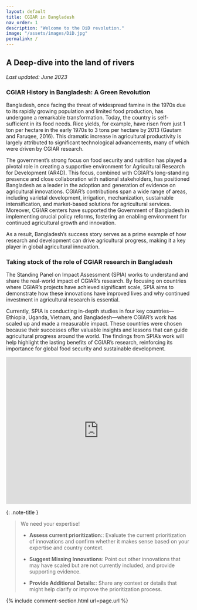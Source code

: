 ```yaml
---
layout: default
title: CGIAR in Bangladesh
nav_order: 1
description: "Welcome to the DiD revolution."
image: "/assets/images/DiD.jpg"
permalink: /
---
```



## A Deep-dive into the land of rivers

*Last updated: June 2023*

### CGIAR History in Bangladesh: A Green Revolution
Bangladesh, once facing the threat of widespread famine in the 1970s due to its rapidly growing population and limited food production, has undergone a remarkable transformation. Today, the country is self-sufficient in its food needs. Rice yields, for example, have risen from just 1 ton per hectare in the early 1970s to 3 tons per hectare by 2013 (Gautam and Faruqee, 2016). This dramatic increase in agricultural productivity is largely attributed to significant technological advancements, many of which were driven by CGIAR research.

The government’s strong focus on food security and nutrition has played a pivotal role in creating a supportive environment for Agricultural Research for Development (AR4D). This focus, combined with CGIAR's long-standing presence and close collaboration with national stakeholders, has positioned Bangladesh as a leader in the adoption and generation of evidence on agricultural innovations. CGIAR’s contributions span a wide range of areas, including varietal development, irrigation, mechanization, sustainable intensification, and market-based solutions for agricultural services. Moreover, CGIAR centers have supported the Government of Bangladesh in implementing crucial policy reforms, fostering an enabling environment for continued agricultural growth and innovation.

As a result, Bangladesh’s success story serves as a prime example of how research and development can drive agricultural progress, making it a key player in global agricultural innovation.


### Taking stock of the role of CGIAR research in Bangladesh

The Standing Panel on Impact Assessment (SPIA) works to understand and share the real-world impact of CGIAR’s research. By focusing on countries where CGIAR’s projects have achieved significant scale, SPIA aims to demonstrate how these innovations have improved lives and why continued investment in agricultural research is essential.

Currently, SPIA is conducting in-depth studies in four key countries—Ethiopia, Uganda, Vietnam, and Bangladesh—where CGIAR’s work has scaled up and made a measurable impact. These countries were chosen because their successes offer valuable insights and lessons that can guide agricultural progress around the world. The findings from SPIA’s work will help highlight the lasting benefits of CGIAR’s research, reinforcing its importance for global food security and sustainable development.


<iframe src="https://isabellarmonteiro.github.io/bd_dashboard/dashboard.html" width="100%" height="400" frameborder="0" scrolling="no"></iframe>

{: .note-title }
> We need your expertise!
> 
> - <b>Assess current prioritization:</b>: Evaluate the current prioritization of innovations and confirm whether it makes sense based on your expertise and country context.
> 
> - <b>Suggest Missing Innovations</b>: Point out other innovations that may have scaled but are not currently included, and provide supporting evidence.
> 
> - <b>Provide Additional Details:</b>: Share any context or details that might help clarify or improve the prioritization process.



{% include comment-section.html url=page.url %}
